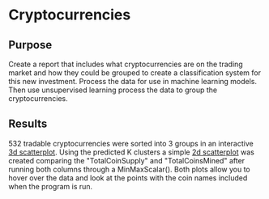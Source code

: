 # Cryptocurrencies

## Purpose 
Create a report that includes what cryptocurrencies are on the trading market and how they could be grouped to create a classification system for this new investment. Process the data for use in machine learning models. Then use unsupervised learning process the data to group the cryptocurrencies.

## Results 
532 tradable cryptocurrencies were sorted into 3 groups in an interactive [3d scatterplot](https://github.com/K3Rob/Cryptocurrencies-/blob/main/Cryptocurrency/Images/pxscatter_3d.PNG). Using the predicted K clusters a simple [2d scatterplot](https://github.com/K3Rob/Cryptocurrencies-/blob/main/Cryptocurrency/Images/hvplot_scatter.PNG) was created comparing the "TotalCoinSupply" and "TotalCoinsMined" after running both columns through a MinMaxScalar(). Both plots allow you to hover over the data and look at the points with the coin names included when the program is run.
